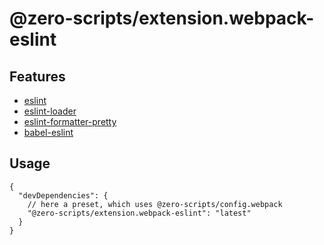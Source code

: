 # @zero-scripts/extension.webpack-eslint

## Features

- [eslint](https://github.com/eslint/eslint)
- [eslint-loader](https://github.com/webpack-contrib/eslint-loader)
- [eslint-formatter-pretty](https://github.com/sindresorhus/eslint-formatter-pretty)
- [babel-eslint](https://github.com/babel/babel-eslint)

## Usage

```
{
  "devDependencies": {
    // here a preset, which uses @zero-scripts/config.webpack
    "@zero-scripts/extension.webpack-eslint": "latest"
  }
}
```
